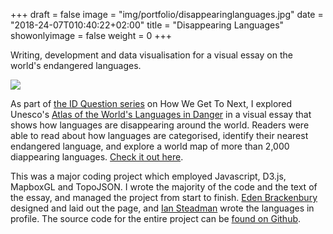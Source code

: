 +++
draft = false
image = "img/portfolio/disappearinglanguages.jpg"
date = "2018-24-07T010:40:22+02:00"
title = "Disappearing Languages"
showonlyimage = false
weight = 0
+++

Writing, development and data visualisation for a visual essay on the world's endangered languages.

<!--more-->

![](/img/portfolio/disappearinglanguages.jpg)

As part of [the ID Question series](https://howwegettonext.com/the-id-question-6fb3b56052b5) on How We Get To Next, I explored Unesco's [Atlas of the World's Languages in Danger](http://www.unesco.org/languages-atlas/index.php) in a visual essay that shows how languages are disappearing around the world. Readers were able to read about how languages are categorised, identify their nearest endangered language, and explore a world map of more than 2,000 diappearing languages. [Check it out here](https://interactive.howwegettonext.com/endangeredlanguages/).

This was a major coding project which employed Javascript, D3.js, MapboxGL and TopoJSON. I wrote the majority of the code and the text of the essay, and managed the project from start to finish. [Eden Brackenbury](http://edenbrack.com/) designed and laid out the page, and [Ian Steadman](https://twitter.com/iansteadman) wrote the languages in profile. The source code for the entire project can be [found on Github](https://github.com/howwegettonext/endangeredlanguages).